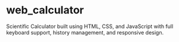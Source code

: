 # web_calculator
Scientific Calculator built using HTML, CSS, and JavaScript with full keyboard support, history management, and responsive design.
